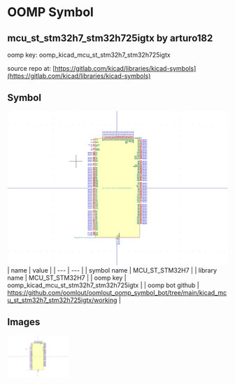 # OOMP Symbol  
## mcu_st_stm32h7_stm32h725igtx  by arturo182  
  
oomp key: oomp_kicad_mcu_st_stm32h7_stm32h725igtx  
  
source repo at: [https://gitlab.com/kicad/libraries/kicad-symbols](https://gitlab.com/kicad/libraries/kicad-symbols)  
## Symbol  
  
[![working.png](working_600.png)](working.png)  
| name | value | 
| --- | --- | 
| symbol name | MCU_ST_STM32H7 | 
| library name | MCU_ST_STM32H7 | 
| oomp key | oomp_kicad_mcu_st_stm32h7_stm32h725igtx | 
| oomp bot github | https://github.com/oomlout/oomlout_oomp_symbol_bot/tree/main/kicad_mcu_st_stm32h7_stm32h725igtx/working | 
## Images  
  
[![working.png](working_140.png)](working.png)  
